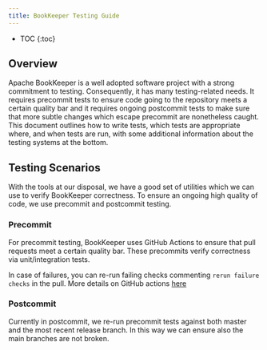 ```yaml
---
title: BookKeeper Testing Guide
---
```


* TOC
{:toc}

## Overview

Apache BookKeeper is a well adopted software project with a strong commitment to testing.
Consequently, it has many testing-related needs. It requires precommit tests to ensure
code going to the repository meets a certain quality bar and it requires ongoing postcommit
tests to make sure that more subtle changes which escape precommit are nonetheless caught.
This document outlines how to write tests, which tests are appropriate where, and when tests
are run, with some additional information about the testing systems at the bottom.

## Testing Scenarios

With the tools at our disposal, we have a good set of utilities which we can use to verify
BookKeeper correctness. To ensure an ongoing high quality of code, we use precommit and postcommit
testing.

### Precommit

For precommit testing, BookKeeper uses GitHub Actions to ensure that pull requests meet a certain quality bar.
These precommits verify correctness via unit/integration tests.

In case of failures, you can re-run failing checks commenting `rerun failure checks` in the pull.
More details on GitHub actions [here](https://github.com/apache/bookkeeper/tree/master/.github/workflows/bot.yml)

### Postcommit

Currently in postcommit, we re-run precommit tests against both master and the most recent release branch.
In this way we can ensure also the main branches are not broken.